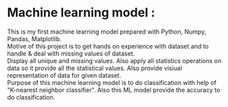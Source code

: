 # Machine learning model :

This is my first machine learning model prepared with Python, Numpy, Pandas, Matplotlib.
<br>
Motive of this project is to get hands on experience with dataset and to handle & deal with missing values of dataset.
<br>
Display all unique and missing values. Also apply all statistics operations on data so it provide all the statistical values. Also provide visiual representation of data for given dataset.
<br>
Purpose of this machine learning model is to do classification with help of "K-nearest neighbor classifier". Also this ML model provide the accuracy to do classification.
